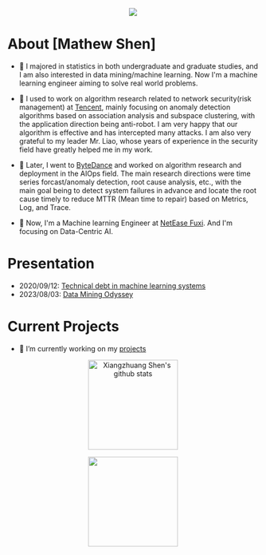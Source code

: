 <p align="center"> 
  <img src="https://profile-counter.glitch.me/shenxiangzhuang/count.svg" />
</p>

# About [Mathew Shen]
- 🔭 I majored in statistics in both undergraduate and graduate studies, 
and I am also interested in data mining/machine learning. 
Now I'm a machine learning engineer aiming to solve real world problems.


- 🔭 I used to work on algorithm research related to network security(risk management) at 
[Tencent](https://github.com/Tencent), 
mainly focusing on anomaly detection algorithms based on association analysis 
and subspace clustering, with the application direction being anti-robot.
I am very happy that our algorithm is effective and has intercepted many attacks. 
I am also very grateful to my leader Mr. Liao, 
whose years of experience in the security field have greatly helped me in my work.

- 🔭 Later, I went to [ByteDance](https://github.com/bytedance) 
and worked on algorithm research and deployment in the AIOps field. 
The main research directions were time series forcast/anomaly detection, root cause analysis, etc., 
with the main goal being to detect system failures in advance 
and locate the root cause timely to reduce MTTR (Mean time to repair)
based on Metrics, Log, and Trace.

- 🔭 Now, I'm a Machine learning Engineer at [NetEase Fuxi](https://fuxi.163.com/). And I'm focusing on Data-Centric AI.

# Presentation
- 2020/09/12: [Technical debt in machine learning systems](https://github.com/shenxiangzhuang/career-public/blob/master/presentation/mlsys/ML-Debt.pdf)
- 2023/08/03: [Data Mining Odyssey](https://github.com/shenxiangzhuang/career-public/blob/master/presentation/review/2023/career_review_2023_public.pdf)


# Current Projects

- 🌱 I’m currently working on my [projects](https://datahonor.com/project/)



<p align="center">
<img alt="Xiangzhuang Shen's github stats" height='180' src="https://github-readme-stats.vercel.app/api?username=shenxiangzhuang&count_private=true&show_icons=true&include_all_commits=false&theme=react">

<p align="center"> 
    <img height='180' src="https://github-profile-summary-cards.vercel.app/api/cards/profile-details?username=shenxiangzhuang&theme=react" />
</p>


<!-- <p align="center">
<img alt="Xiangzhuang Shen's github stats" height='140' src="https://github-readme-stats.vercel.app/api?username=shenxiangzhuang&count_private=true&show_icons=true&include_all_commits=true&theme=react">
<img alt="Xiangzhuang Shen's github stats" height='140' src="https://github-profile-summary-cards.vercel.app/api/cards/profile-details?username=shenxiangzhuang&theme=react">
</p> -->



